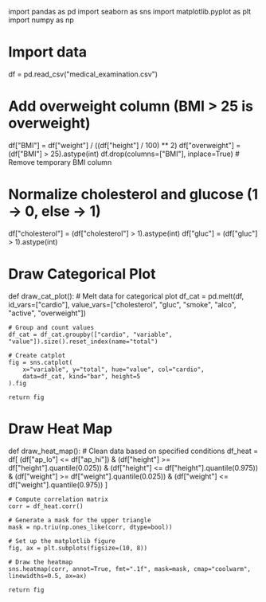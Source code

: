 import pandas as pd
import seaborn as sns
import matplotlib.pyplot as plt
import numpy as np

# Import data
df = pd.read_csv("medical_examination.csv")

# Add overweight column (BMI > 25 is overweight)
df["BMI"] = df["weight"] / ((df["height"] / 100) ** 2)
df["overweight"] = (df["BMI"] > 25).astype(int)
df.drop(columns=["BMI"], inplace=True)  # Remove temporary BMI column

# Normalize cholesterol and glucose (1 -> 0, else -> 1)
df["cholesterol"] = (df["cholesterol"] > 1).astype(int)
df["gluc"] = (df["gluc"] > 1).astype(int)

# Draw Categorical Plot
def draw_cat_plot():
    # Melt data for categorical plot
    df_cat = pd.melt(df, id_vars=["cardio"], value_vars=["cholesterol", "gluc", "smoke", "alco", "active", "overweight"])

    # Group and count values
    df_cat = df_cat.groupby(["cardio", "variable", "value"]).size().reset_index(name="total")

    # Create catplot
    fig = sns.catplot(
        x="variable", y="total", hue="value", col="cardio",
        data=df_cat, kind="bar", height=5
    ).fig

    return fig

# Draw Heat Map
def draw_heat_map():
    # Clean data based on specified conditions
    df_heat = df[
        (df["ap_lo"] <= df["ap_hi"]) &
        (df["height"] >= df["height"].quantile(0.025)) &
        (df["height"] <= df["height"].quantile(0.975)) &
        (df["weight"] >= df["weight"].quantile(0.025)) &
        (df["weight"] <= df["weight"].quantile(0.975))
    ]

    # Compute correlation matrix
    corr = df_heat.corr()

    # Generate a mask for the upper triangle
    mask = np.triu(np.ones_like(corr, dtype=bool))

    # Set up the matplotlib figure
    fig, ax = plt.subplots(figsize=(10, 8))

    # Draw the heatmap
    sns.heatmap(corr, annot=True, fmt=".1f", mask=mask, cmap="coolwarm", linewidths=0.5, ax=ax)

    return fig
